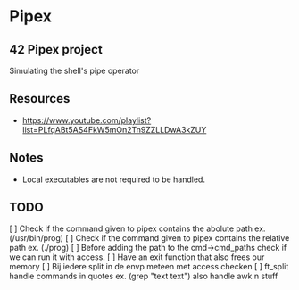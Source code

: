 # Pipex
## 42 Pipex project

Simulating the shell's pipe operator


## Resources
* https://www.youtube.com/playlist?list=PLfqABt5AS4FkW5mOn2Tn9ZZLLDwA3kZUY


## Notes
* Local executables are not required to be handled.


## TODO
[ ] Check if the command given to pipex contains the abolute path ex. (/usr/bin/prog)
[ ] Check if the command given to pipex contains the relative path ex. (./prog)
[ ] Before adding the path to the cmd->cmd_paths check if we can run it with access.
[ ] Have an exit function that also frees our memory 
[ ] Bij iedere split in de envp meteen met access checken
[ ] ft_split handle commands in quotes ex. (grep "text text") also handle awk n stuff
